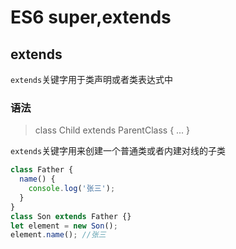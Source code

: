 # ES6 super,extends

## extends

`extends`关键字用于类声明或者类表达式中

### 语法

> class Child extends ParentClass { ... }

`extends`关键字用来创建一个普通类或者内建对线的子类

```javascript
class Father {
  name() {
    console.log('张三');
  }
}
class Son extends Father {}
let element = new Son();
element.name(); //张三
```
